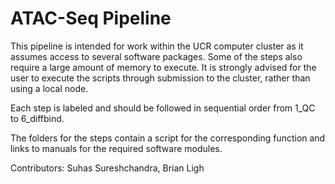 # ATAC-Seq Pipeline
This pipeline is intended for work within the UCR computer cluster as it assumes access to several software packages. 
Some of the steps also require a large amount of memory to execute.
It is strongly advised for the user to execute the scripts through submission to the cluster, rather than using a local node. 

Each step is labeled and should be followed in sequential order from 1_QC to 6_diffbind.

The folders for the steps contain a script for the corresponding function and links to manuals for the required software modules.

Contributors: Suhas Sureshchandra, Brian Ligh
